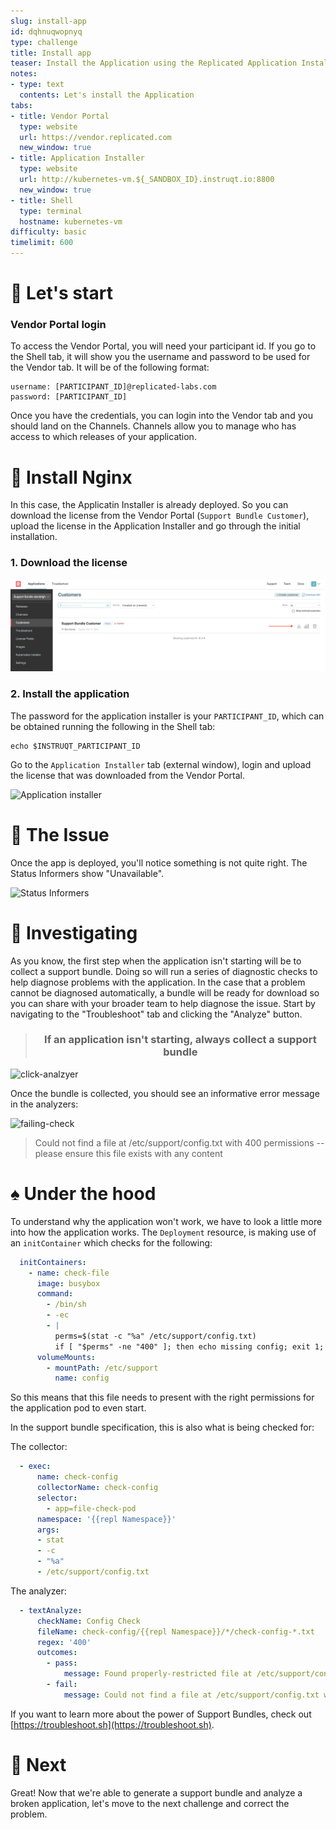 ```yaml
---
slug: install-app
id: dqhnuqwopnyq
type: challenge
title: Install app
teaser: Install the Application using the Replicated Application Installer
notes:
- type: text
  contents: Let's install the Application
tabs:
- title: Vendor Portal
  type: website
  url: https://vendor.replicated.com
  new_window: true
- title: Application Installer
  type: website
  url: http://kubernetes-vm.${_SANDBOX_ID}.instruqt.io:8800
  new_window: true
- title: Shell
  type: terminal
  hostname: kubernetes-vm
difficulty: basic
timelimit: 600
---
```


🚀 Let's start
==============

### Vendor Portal login

To access the Vendor Portal, you will need your participant id. If you go to the Shell tab, it will show you the username and password to be used for the Vendor tab. It will be of the following format:
```
username: [PARTICIPANT_ID]@replicated-labs.com
password: [PARTICIPANT_ID]
```

Once you have the credentials, you can login into the Vendor tab and you should land on the Channels. Channels allow you to manage who has access to which releases of your application.

👋 Install Nginx
===============

In this case, the Applicatin Installer is already deployed. So you can download the license from the Vendor Portal (`Support Bundle Customer`), upload the license in the Application Installer and go through the initial installation.

### 1. Download the license

   ![Support Bundle Customer](../assets/support-bundle-customer.png)

### 2. Install the application

The password for the application installer is your `PARTICIPANT_ID`, which can be obtained running the following in the Shell tab:

```
echo $INSTRUQT_PARTICIPANT_ID
```

Go to the `Application Installer` tab (external window), login and upload the license that was downloaded from the Vendor Portal.

   ![Application installer](../assets/deploy.png)

🐛 The Issue
===============

Once the app is deployed, you'll notice something is not quite right. The Status Informers show "Unavailable".

![Status Informers](../assets/status-informers.png)


🔎 Investigating
===============

As you know, the first step when the application isn't starting will be to collect a support bundle. Doing so will run a series of diagnostic checks to help diagnose problems with the application. In the case that a problem cannot be diagnosed automatically, a bundle will be ready for download so you can share with your broader team to help diagnose the issue. Start by navigating to the "Troubleshoot" tab and clicking the "Analyze" button.

<div align="center"><blockquote><h3>If an application isn't starting, always collect a support bundle</h3></blockquote></div>

![click-analzyer](../assets/click-analyze.png)


Once the bundle is collected, you should see an informative error message in the analyzers:

![failing-check](../assets/failing-check.png)


> Could not find a file at /etc/support/config.txt with 400 permissions -- please ensure this file exists with any content


♠️ Under the hood
===============

To understand why the application won't work, we have to look a little more into how the application works. The `Deployment` resource, is making use of an `initContainer` which checks for the following:

```yaml
  initContainers:
    - name: check-file
      image: busybox
      command:
        - /bin/sh
        - -ec
        - |
          perms=$(stat -c "%a" /etc/support/config.txt)
          if [ "$perms" -ne "400" ]; then echo missing config; exit 1; fi
      volumeMounts:
        - mountPath: /etc/support
          name: config
```

So this means that this file needs to present with the right permissions for the application pod to even start.

In the support bundle specification, this is also what is being checked for:

The collector:
```yaml
  - exec:
      name: check-config
      collectorName: check-config
      selector:
        - app=file-check-pod
      namespace: '{{repl Namespace}}'
      args:
      - stat
      - -c
      - "%a"
      - /etc/support/config.txt
```

The analyzer:
```yaml
  - textAnalyze:
      checkName: Config Check
      fileName: check-config/{{repl Namespace}}/*/check-config-*.txt
      regex: '400'
      outcomes:
        - pass:
            message: Found properly-restricted file at /etc/support/config.txt
        - fail:
            message: Could not find a file at /etc/support/config.txt with 400 permissions -- please ensure this file exists with any content
```

If you want to learn more about the power of Support Bundles, check out [https://troubleshoot.sh](https://troubleshoot.sh).

🏁 Next
=========

Great! Now that we're able to generate a support bundle and analyze a broken application, let's move to the next challenge and correct the problem.